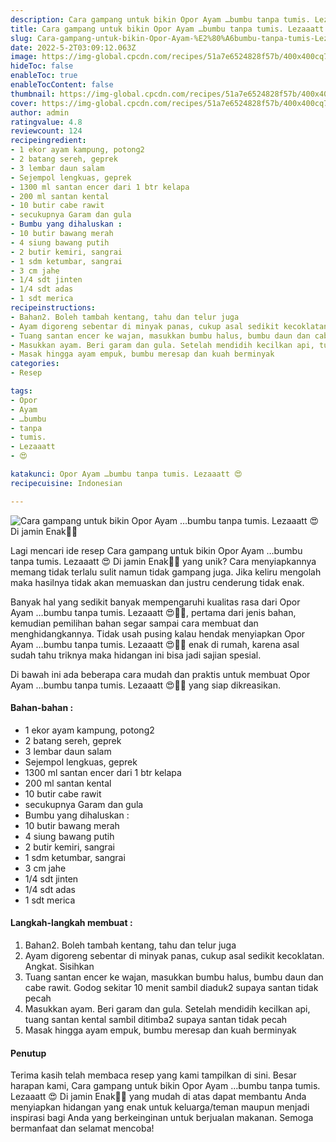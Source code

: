 ```yaml
---
description: Cara gampang untuk bikin Opor Ayam …bumbu tanpa tumis. Lezaaatt 😍 Di jamin Enak"
title: Cara gampang untuk bikin Opor Ayam …bumbu tanpa tumis. Lezaaatt 😍 Di jamin Enak
slug: Cara-gampang-untuk-bikin-Opor-Ayam-%E2%80%A6bumbu-tanpa-tumis-Lezaaatt-%F0%9F%98%8D-Di-jamin-Enak
date: 2022-5-2T03:09:12.063Z
image: https://img-global.cpcdn.com/recipes/51a7e6524828f57b/400x400cq70/photo.jpg
hideToc: false
enableToc: true
enableTocContent: false
thumbnail: https://img-global.cpcdn.com/recipes/51a7e6524828f57b/400x400cq70/photo.jpg
cover: https://img-global.cpcdn.com/recipes/51a7e6524828f57b/400x400cq70/photo.jpg
author: admin
ratingvalue: 4.8
reviewcount: 124
recipeingredient:
- 1 ekor ayam kampung, potong2
- 2 batang sereh, geprek
- 3 lembar daun salam
- Sejempol lengkuas, geprek
- 1300 ml santan encer dari 1 btr kelapa
- 200 ml santan kental
- 10 butir cabe rawit
- secukupnya Garam dan gula
- Bumbu yang dihaluskan :
- 10 butir bawang merah
- 4 siung bawang putih
- 2 butir kemiri, sangrai
- 1 sdm ketumbar, sangrai
- 3 cm jahe
- 1/4 sdt jinten
- 1/4 sdt adas
- 1 sdt merica
recipeinstructions:
- Bahan2. Boleh tambah kentang, tahu dan telur juga
- Ayam digoreng sebentar di minyak panas, cukup asal sedikit kecoklatan. Angkat. Sisihkan
- Tuang santan encer ke wajan, masukkan bumbu halus, bumbu daun dan cabe rawit. Godog sekitar 10 menit sambil diaduk2 supaya santan tidak pecah
- Masukkan ayam. Beri garam dan gula. Setelah mendidih kecilkan api, tuang santan kental sambil ditimba2 supaya santan tidak pecah
- Masak hingga ayam empuk, bumbu meresap dan kuah berminyak
categories:
- Resep

tags:
- Opor
- Ayam
- …bumbu
- tanpa
- tumis.
- Lezaaatt
- 😍

katakunci: Opor Ayam …bumbu tanpa tumis. Lezaaatt 😍
recipecuisine: Indonesian

---
```


![Cara gampang untuk bikin Opor Ayam …bumbu tanpa tumis. Lezaaatt 😍 Di jamin Enak👩‍🍳](https://img-global.cpcdn.com/recipes/51a7e6524828f57b/400x400cq70/photo.jpg)

Lagi mencari ide resep Cara gampang untuk bikin Opor Ayam …bumbu tanpa tumis. Lezaaatt 😍 Di jamin Enak👩‍🍳 yang unik? Cara menyiapkannya memang tidak terlalu sulit namun tidak gampang juga. Jika keliru mengolah maka hasilnya tidak akan memuaskan dan justru cenderung tidak enak.

Banyak hal yang sedikit banyak mempengaruhi kualitas rasa dari Opor Ayam …bumbu tanpa tumis. Lezaaatt 😍👩‍🍳, pertama dari jenis bahan, kemudian pemilihan bahan segar sampai cara membuat dan menghidangkannya. Tidak usah pusing kalau hendak menyiapkan Opor Ayam …bumbu tanpa tumis. Lezaaatt 😍👩‍🍳 enak di rumah, karena asal sudah tahu triknya maka hidangan ini bisa jadi sajian spesial.

Di bawah ini ada beberapa cara mudah dan praktis untuk membuat Opor Ayam …bumbu tanpa tumis. Lezaaatt 😍👩‍🍳 yang siap dikreasikan.

<!--inarticleads1-->

#### Bahan-bahan :

- 1 ekor ayam kampung, potong2
- 2 batang sereh, geprek
- 3 lembar daun salam
- Sejempol lengkuas, geprek
- 1300 ml santan encer dari 1 btr kelapa
- 200 ml santan kental
- 10 butir cabe rawit
- secukupnya Garam dan gula
- Bumbu yang dihaluskan :
- 10 butir bawang merah
- 4 siung bawang putih
- 2 butir kemiri, sangrai
- 1 sdm ketumbar, sangrai
- 3 cm jahe
- 1/4 sdt jinten
- 1/4 sdt adas
- 1 sdt merica

<!--inarticleads2-->

#### Langkah-langkah membuat :

1. Bahan2. Boleh tambah kentang, tahu dan telur juga
1. Ayam digoreng sebentar di minyak panas, cukup asal sedikit kecoklatan. Angkat. Sisihkan
1. Tuang santan encer ke wajan, masukkan bumbu halus, bumbu daun dan cabe rawit. Godog sekitar 10 menit sambil diaduk2 supaya santan tidak pecah
1. Masukkan ayam. Beri garam dan gula. Setelah mendidih kecilkan api, tuang santan kental sambil ditimba2 supaya santan tidak pecah
1. Masak hingga ayam empuk, bumbu meresap dan kuah berminyak

#### Penutup

Terima kasih telah membaca resep yang kami tampilkan di sini. Besar harapan kami, Cara gampang untuk bikin Opor Ayam …bumbu tanpa tumis. Lezaaatt 😍 Di jamin Enak👩‍🍳 yang mudah di atas dapat membantu Anda menyiapkan hidangan yang enak untuk keluarga/teman maupun menjadi inspirasi bagi Anda yang berkeinginan untuk berjualan makanan. Semoga bermanfaat dan selamat mencoba!